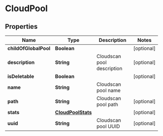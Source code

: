 
# CloudPool

## Properties
Name | Type | Description | Notes
------------ | ------------- | ------------- | -------------
**childOfGlobalPool** | **Boolean** |  |  [optional]
**description** | **String** | Cloudscan pool description |  [optional]
**isDeletable** | **Boolean** |  |  [optional]
**name** | **String** | Cloudscan pool name | 
**path** | **String** | Cloudscan pool path |  [optional]
**stats** | [**CloudPoolStats**](CloudPoolStats.md) |  |  [optional]
**uuid** | **String** | Cloudscan pool UUID |  [optional]



